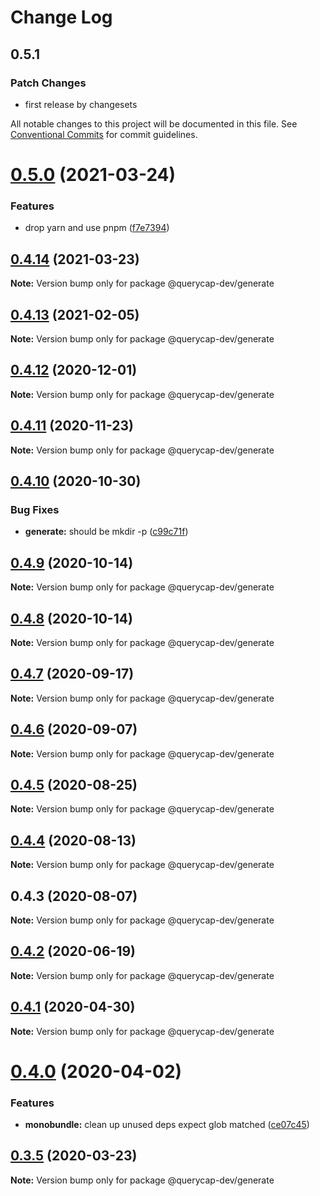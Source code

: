 # Change Log

## 0.5.1

### Patch Changes

- first release by changesets

All notable changes to this project will be documented in this file.
See [Conventional Commits](https://conventionalcommits.org) for commit guidelines.

# [0.5.0](https://github.com/querycap/webappkit/compare/@querycap-dev/generate@0.4.14...@querycap-dev/generate@0.5.0) (2021-03-24)

### Features

- drop yarn and use pnpm ([f7e7394](https://github.com/querycap/webappkit/commit/f7e7394e1531ffb96ecb3e393e8131451f3e1d9f))

## [0.4.14](https://github.com/querycap/webappkit/compare/@querycap-dev/generate@0.4.13...@querycap-dev/generate@0.4.14) (2021-03-23)

**Note:** Version bump only for package @querycap-dev/generate

## [0.4.13](https://github.com/querycap/webappkit/compare/@querycap-dev/generate@0.4.12...@querycap-dev/generate@0.4.13) (2021-02-05)

**Note:** Version bump only for package @querycap-dev/generate

## [0.4.12](https://github.com/querycap/webappkit/compare/@querycap-dev/generate@0.4.11...@querycap-dev/generate@0.4.12) (2020-12-01)

**Note:** Version bump only for package @querycap-dev/generate

## [0.4.11](https://github.com/querycap/webappkit/compare/@querycap-dev/generate@0.4.10...@querycap-dev/generate@0.4.11) (2020-11-23)

**Note:** Version bump only for package @querycap-dev/generate

## [0.4.10](https://github.com/querycap/webappkit/compare/@querycap-dev/generate@0.4.9...@querycap-dev/generate@0.4.10) (2020-10-30)

### Bug Fixes

- **generate:** should be mkdir -p ([c99c71f](https://github.com/querycap/webappkit/commit/c99c71fcd30351b123e76d9182686556fe32ac4c))

## [0.4.9](https://github.com/querycap/webappkit/compare/@querycap-dev/generate@0.4.8...@querycap-dev/generate@0.4.9) (2020-10-14)

**Note:** Version bump only for package @querycap-dev/generate

## [0.4.8](https://github.com/querycap/webappkit/compare/@querycap-dev/generate@0.4.7...@querycap-dev/generate@0.4.8) (2020-10-14)

**Note:** Version bump only for package @querycap-dev/generate

## [0.4.7](https://github.com/querycap/webappkit/compare/@querycap-dev/generate@0.4.6...@querycap-dev/generate@0.4.7) (2020-09-17)

**Note:** Version bump only for package @querycap-dev/generate

## [0.4.6](https://github.com/querycap/webappkit/compare/@querycap-dev/generate@0.4.5...@querycap-dev/generate@0.4.6) (2020-09-07)

**Note:** Version bump only for package @querycap-dev/generate

## [0.4.5](https://github.com/querycap/webappkit/compare/@querycap-dev/generate@0.4.4...@querycap-dev/generate@0.4.5) (2020-08-25)

**Note:** Version bump only for package @querycap-dev/generate

## [0.4.4](https://github.com/querycap/webappkit/compare/@querycap-dev/generate@0.4.3...@querycap-dev/generate@0.4.4) (2020-08-13)

**Note:** Version bump only for package @querycap-dev/generate

## 0.4.3 (2020-08-07)

**Note:** Version bump only for package @querycap-dev/generate

## [0.4.2](https://github.com/querycap/devkit/compare/@querycap-dev/generate@0.4.1...@querycap-dev/generate@0.4.2) (2020-06-19)

**Note:** Version bump only for package @querycap-dev/generate

## [0.4.1](https://github.com/querycap/devkit/compare/@querycap-dev/generate@0.4.0...@querycap-dev/generate@0.4.1) (2020-04-30)

**Note:** Version bump only for package @querycap-dev/generate

# [0.4.0](https://github.com/querycap/devkit/compare/@querycap-dev/generate@0.3.5...@querycap-dev/generate@0.4.0) (2020-04-02)

### Features

- **monobundle:** clean up unused deps expect glob matched ([ce07c45](https://github.com/querycap/devkit/commit/ce07c45b88fb3903ab4fae75fb889d4e9cff2ba7))

## [0.3.5](https://github.com/querycap/devkit/compare/@querycap-dev/generate@0.3.4...@querycap-dev/generate@0.3.5) (2020-03-23)

**Note:** Version bump only for package @querycap-dev/generate
